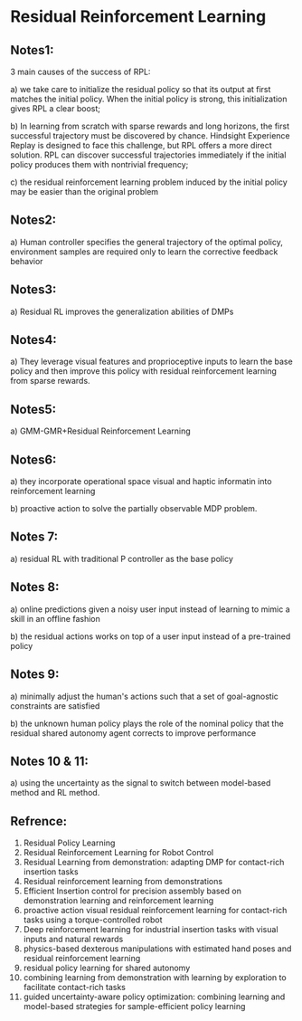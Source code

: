 # Residual Reinforcement Learning
## Notes1:
3 main causes of the success of RPL:

a) we take care to initialize the residual policy so that its output at first matches the initial policy. When the initial policy is strong, this initialization gives RPL a clear boost;

b) In learning from scratch with sparse rewards and long horizons, the first successful trajectory must be discovered by chance. Hindsight Experience Replay is designed to face this challenge, but RPL offers a more direct solution. RPL can discover successful trajectories immediately if the initial policy produces them with nontrivial frequency;

c) the residual reinforcement learning problem induced by the initial policy may be easier than the original problem

## Notes2:
a) Human controller specifies the general trajectory of the optimal policy, environment samples are required only to learn the corrective feedback behavior

## Notes3:
a) Residual RL improves the generalization abilities of DMPs

## Notes4:
a) They leverage visual features and proprioceptive inputs to learn the base policy and then improve this policy with residual reinforcement learning from sparse rewards.

## Notes5:
a) GMM-GMR+Residual Reinforcement Learning

## Notes6:
a) they incorporate operational space visual and haptic informatin into reinforcement learning 

b) proactive action to solve the partially observable MDP problem.

## Notes 7:
a) residual RL with traditional P controller as the base policy

## Notes 8:
a) online predictions given a noisy user input instead of learning to mimic a skill in an offline fashion

b) the residual actions works on top of a user input instead of a pre-trained policy

## Notes 9:
a) minimally adjust the human's actions such that a set of goal-agnostic constraints are satisfied

b) the unknown human policy plays the role of the nominal policy that the residual shared autonomy agent corrects to improve performance

## Notes 10 & 11:
a) using the uncertainty as the signal to switch between model-based method and RL method. 

## Refrence:
1. Residual Policy Learning
2. Residual Reinforcement Learning for Robot Control
3. Residual Learning from demonstration: adapting DMP for contact-rich insertion tasks
4. Residual reinforcement learning from demonstrations
5. Efficient Insertion control for precision assembly based on demonstration learning and reinforcement learning
6. proactive action visual residual reinforcement learning for contact-rich tasks using a torque-controlled robot
7. Deep reinforcement learning for industrial insertion tasks with visual inputs and natural rewards
8. physics-based dexterous manipulations with estimated hand poses and residual reinforcement learning
9. residual policy learning for shared autonomy
10. combining learning from demonstration with learning by exploration to facilitate contact-rich tasks
11. guided uncertainty-aware policy optimization: combining learning and model-based strategies for sample-efficient policy learning